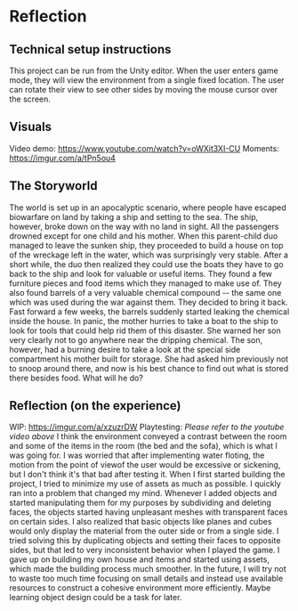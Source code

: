 # Reflection

## Technical setup instructions

This project can be run from the Unity editor. When the user enters game mode, they will view the environment from a single fixed location. The user can rotate their view to see other sides by moving the mouse cursor over the screen.

## Visuals

Video demo: https://www.youtube.com/watch?v=oWXit3XI-CU
Moments: https://imgur.com/a/tPn5ou4

## The Storyworld

The world is set up in an apocalyptic scenario, where people have escaped biowarfare on land by taking a ship and setting to the sea. The ship, however, broke down on the way with no land in sight. All the passengers drowned except for one child and his mother. When this parent-child duo managed to leave the sunken ship, they proceeded to build a house on top of the wreckage left in the water, which was surprisingly very stable. After a short while, the duo then realized they could use the boats they have to go back to the ship and look for valuable or useful items. They found a few furniture pieces and food items which they managed to make use of. They also found barrels of a very valuable chemical compound -- the same one which was used during the war against them. They decided to bring it back. Fast forward a few weeks, the barrels suddenly started leaking the chemical inside the house. In panic, the mother hurries to take a boat to the ship to look for tools that could help rid them of this disaster. She warned her son very clearly not to go anywhere near the dripping chemical. The son, however, had a burning desire to take a look at the special side compartment his mother built for storage. She had asked him previously not to snoop around there, and now is his best chance to find out what is stored there besides food. What will he do?

## Reflection (on the experience)

WIP: https://imgur.com/a/xzuzrDW
Playtesting: *Please refer to the youtube video above*
I think the environment conveyed a contrast between the room and some of the items in the room (the bed and the sofa), which is what I was going for. I was worried that after implementing water floting, the motion from the point of viewof the user would be excessive or sickening, but I don't think it's that bad after testing it. 
When I first started building the project, I tried to minimize my use of assets as much as possible. I quickly ran into a problem that changed my mind. Whenever I added objects and started manipulating them for my purposes by subdividing and deleting faces, the objects started having unpleasant meshes with transparent faces on certain sides. I also realized that basic objects like planes and cubes would only display the material from the outer side or from a single side. I tried solving this by duplicating objects and setting their faces to opposite sides, but that led to very inconsistent behavior when I played the game. I gave up on building my own house and items and started using assets, which made the building process much smoother. In the future, I will try not to waste too much time focusing on small details and instead use available resources to construct a cohesive environment more efficiently. Maybe learning object design could be a task for later. 
